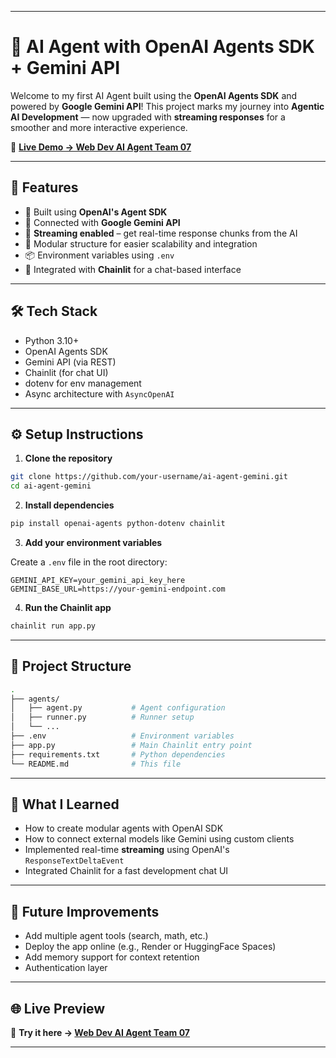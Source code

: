 
---

# 🤖 AI Agent with OpenAI Agents SDK + Gemini API

Welcome to my first AI Agent built using the **OpenAI Agents SDK** and powered by **Google Gemini API**!
This project marks my journey into **Agentic AI Development** — now upgraded with **streaming responses** for a smoother and more interactive experience.

🔗 **[Live Demo → Web Dev AI Agent Team 07](https://web_dev_ai_agent_team_07)**

---

## 🚀 Features

* 🔧 Built using **OpenAI's Agent SDK**
* 🤖 Connected with **Google Gemini API**
* 🌊 **Streaming enabled** – get real-time response chunks from the AI
* 🧠 Modular structure for easier scalability and integration
* 📦 Environment variables using `.env`
* 💬 Integrated with **Chainlit** for a chat-based interface

---

## 🛠 Tech Stack

* Python 3.10+
* OpenAI Agents SDK
* Gemini API (via REST)
* Chainlit (for chat UI)
* dotenv for env management
* Async architecture with `AsyncOpenAI`

---

## ⚙️ Setup Instructions

1. **Clone the repository**

```bash
git clone https://github.com/your-username/ai-agent-gemini.git
cd ai-agent-gemini
```

2. **Install dependencies**

```bash
pip install openai-agents python-dotenv chainlit
```

3. **Add your environment variables**

Create a `.env` file in the root directory:

```env
GEMINI_API_KEY=your_gemini_api_key_here
GEMINI_BASE_URL=https://your-gemini-endpoint.com
```

4. **Run the Chainlit app**

```bash
chainlit run app.py
```

---

## 📂 Project Structure

```bash
.
├── agents/
│   ├── agent.py           # Agent configuration
│   ├── runner.py          # Runner setup
│   └── ...
├── .env                   # Environment variables
├── app.py                 # Main Chainlit entry point
├── requirements.txt       # Python dependencies
└── README.md              # This file
```

---

## 🧠 What I Learned

* How to create modular agents with OpenAI SDK
* How to connect external models like Gemini using custom clients
* Implemented real-time **streaming** using OpenAI's `ResponseTextDeltaEvent`
* Integrated Chainlit for a fast development chat UI

---

## 📌 Future Improvements

* Add multiple agent tools (search, math, etc.)
* Deploy the app online (e.g., Render or HuggingFace Spaces)
* Add memory support for context retention
* Authentication layer

---

## 🌐 Live Preview

🔗 **Try it here → [Web Dev AI Agent Team 07](https://web_dev_ai_agent_team_07)**

---

